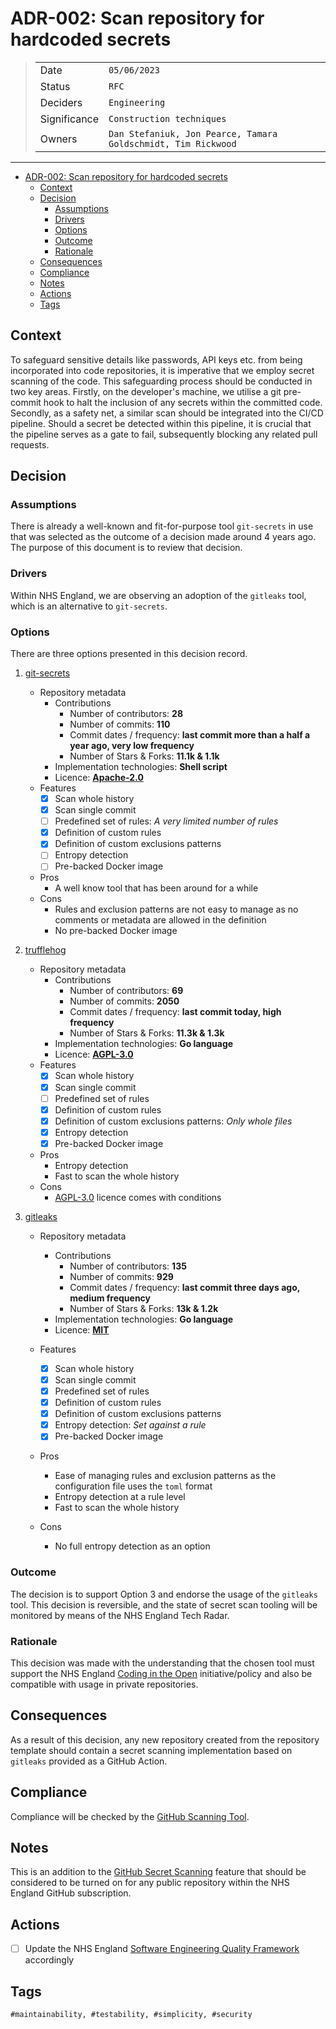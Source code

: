 # ADR-002: Scan repository for hardcoded secrets

>|              | |
>| ------------ | --- |
>| Date         | `05/06/2023` |
>| Status       | `RFC` |
>| Deciders     | `Engineering` |
>| Significance | `Construction techniques` |
>| Owners       | `Dan Stefaniuk, Jon Pearce, Tamara Goldschmidt, Tim Rickwood` |

---

- [ADR-002: Scan repository for hardcoded secrets](#adr-002-scan-repository-for-hardcoded-secrets)
  - [Context](#context)
  - [Decision](#decision)
    - [Assumptions](#assumptions)
    - [Drivers](#drivers)
    - [Options](#options)
    - [Outcome](#outcome)
    - [Rationale](#rationale)
  - [Consequences](#consequences)
  - [Compliance](#compliance)
  - [Notes](#notes)
  - [Actions](#actions)
  - [Tags](#tags)

## Context

To safeguard sensitive details like passwords, API keys etc. from being incorporated into code repositories, it is imperative that we employ secret scanning of the code. This safeguarding process should be conducted in two key areas. Firstly, on the developer's machine, we utilise a git pre-commit hook to halt the inclusion of any secrets within the committed code. Secondly, as a safety net, a similar scan should be integrated into the CI/CD pipeline. Should a secret be detected within this pipeline, it is crucial that the pipeline serves as a gate to fail, subsequently blocking any related pull requests.

## Decision

### Assumptions

There is already a well-known and fit-for-purpose tool `git-secrets` in use that was selected as the outcome of a decision made around 4 years ago. The purpose of this document is to review that decision.

### Drivers

Within NHS England, we are observing an adoption of the `gitleaks` tool, which is an alternative to `git-secrets`.

### Options

There are three options presented in this decision record.

1. [git-secrets](https://github.com/awslabs/git-secrets)

   - Repository metadata
     - Contributions
       - Number of contributors: **28**
       - Number of commits: **110**
       - Commit dates / frequency: **last commit more than a half a year ago, very low frequency**
       - Number of Stars & Forks: **11.1k & 1.1k**
     - Implementation technologies: **Shell script**
     - Licence: **[Apache-2.0](https://choosealicense.com/licenses/apache-2.0/)**
   - Features
     - [x] Scan whole history
     - [x] Scan single commit
     - [ ] Predefined set of rules: _A very limited number of rules_
     - [x] Definition of custom rules
     - [x] Definition of custom exclusions patterns
     - [ ] Entropy detection
     - [ ] Pre-backed Docker image

   - Pros
     - A well know tool that has been around for a while
   - Cons
     - Rules and exclusion patterns are not easy to manage as no comments or metadata are allowed in the definition
     - No pre-backed Docker image

2. [trufflehog](https://github.com/trufflesecurity/trufflehog)

   - Repository metadata
     - Contributions
       - Number of contributors: **69**
       - Number of commits: **2050**
       - Commit dates / frequency: **last commit today, high frequency**
       - Number of Stars & Forks: **11.3k & 1.3k**
     - Implementation technologies: **Go language**
     - Licence: **[AGPL-3.0](https://choosealicense.com/licenses/agpl-3.0/)**
   - Features
     - [x] Scan whole history
     - [x] Scan single commit
     - [ ] Predefined set of rules
     - [x] Definition of custom rules
     - [x] Definition of custom exclusions patterns: _Only whole files_
     - [x] Entropy detection
     - [x] Pre-backed Docker image

   - Pros
     - Entropy detection
     - Fast to scan the whole history
   - Cons
     - [AGPL-3.0](https://choosealicense.com/licenses/agpl-3.0/) licence comes with conditions

3. [gitleaks](https://github.com/gitleaks/gitleaks)

   - Repository metadata

     - Contributions
       - Number of contributors: **135**
       - Number of commits: **929**
       - Commit dates / frequency: **last commit three days ago, medium frequency**
       - Number of Stars & Forks: **13k & 1.2k**
     - Implementation technologies: **Go language**
     - Licence: **[MIT](https://choosealicense.com/licenses/mit/)**
   - Features
     - [x] Scan whole history
     - [x] Scan single commit
     - [x] Predefined set of rules
     - [x] Definition of custom rules
     - [x] Definition of custom exclusions patterns
     - [x] Entropy detection: _Set against a rule_
     - [x] Pre-backed Docker image

   - Pros
     - Ease of managing rules and exclusion patterns as the configuration file uses the `toml` format
     - Entropy detection at a rule level
     - Fast to scan the whole history
   - Cons
     - No full entropy detection as an option

### Outcome

The decision is to support Option 3 and endorse the usage of the `gitleaks` tool. This decision is reversible, and the state of secret scan tooling will be monitored by means of the NHS England Tech Radar.

### Rationale

This decision was made with the understanding that the chosen tool must support the NHS England  [Coding in the Open](https://github.com/nhsx/open-source-policy) initiative/policy and also be compatible with usage in private repositories.

## Consequences

As a result of this decision, any new repository created from the repository template should contain a secret scanning implementation based on `gitleaks` provided as a GitHub Action.

## Compliance

Compliance will be checked by the [GitHub Scanning Tool](https://github.com/NHSDigital/github-scanning-utils).

## Notes

This is an addition to the [GitHub Secret Scanning](https://docs.github.com/en/code-security/secret-scanning/about-secret-scanning) feature that should be considered to be turned on for any public repository within the NHS England GitHub subscription.

## Actions

- [ ] Update the NHS England [Software Engineering Quality Framework](https://github.com/NHSDigital/software-engineering-quality-framework) accordingly

## Tags

`#maintainability, #testability, #simplicity, #security`
